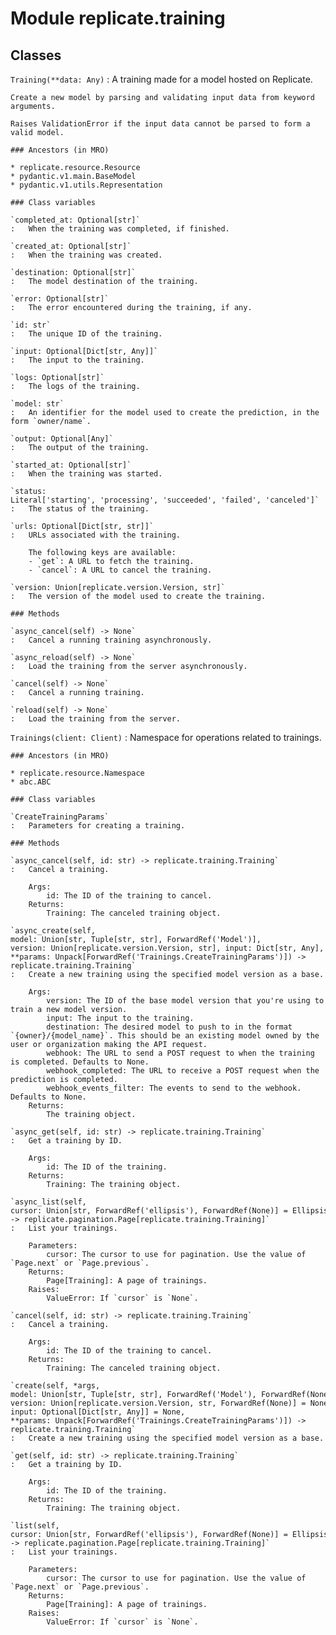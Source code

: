 Module replicate.training
=========================

Classes
-------

`Training(**data: Any)`
:   A training made for a model hosted on Replicate.
    
    Create a new model by parsing and validating input data from keyword arguments.
    
    Raises ValidationError if the input data cannot be parsed to form a valid model.

    ### Ancestors (in MRO)

    * replicate.resource.Resource
    * pydantic.v1.main.BaseModel
    * pydantic.v1.utils.Representation

    ### Class variables

    `completed_at: Optional[str]`
    :   When the training was completed, if finished.

    `created_at: Optional[str]`
    :   When the training was created.

    `destination: Optional[str]`
    :   The model destination of the training.

    `error: Optional[str]`
    :   The error encountered during the training, if any.

    `id: str`
    :   The unique ID of the training.

    `input: Optional[Dict[str, Any]]`
    :   The input to the training.

    `logs: Optional[str]`
    :   The logs of the training.

    `model: str`
    :   An identifier for the model used to create the prediction, in the form `owner/name`.

    `output: Optional[Any]`
    :   The output of the training.

    `started_at: Optional[str]`
    :   When the training was started.

    `status: Literal['starting', 'processing', 'succeeded', 'failed', 'canceled']`
    :   The status of the training.

    `urls: Optional[Dict[str, str]]`
    :   URLs associated with the training.
        
        The following keys are available:
        - `get`: A URL to fetch the training.
        - `cancel`: A URL to cancel the training.

    `version: Union[replicate.version.Version, str]`
    :   The version of the model used to create the training.

    ### Methods

    `async_cancel(self) ‑> None`
    :   Cancel a running training asynchronously.

    `async_reload(self) ‑> None`
    :   Load the training from the server asynchronously.

    `cancel(self) ‑> None`
    :   Cancel a running training.

    `reload(self) ‑> None`
    :   Load the training from the server.

`Trainings(client: Client)`
:   Namespace for operations related to trainings.

    ### Ancestors (in MRO)

    * replicate.resource.Namespace
    * abc.ABC

    ### Class variables

    `CreateTrainingParams`
    :   Parameters for creating a training.

    ### Methods

    `async_cancel(self, id: str) ‑> replicate.training.Training`
    :   Cancel a training.
        
        Args:
            id: The ID of the training to cancel.
        Returns:
            Training: The canceled training object.

    `async_create(self, model: Union[str, Tuple[str, str], ForwardRef('Model')], version: Union[replicate.version.Version, str], input: Dict[str, Any], **params: Unpack[ForwardRef('Trainings.CreateTrainingParams')]) ‑> replicate.training.Training`
    :   Create a new training using the specified model version as a base.
        
        Args:
            version: The ID of the base model version that you're using to train a new model version.
            input: The input to the training.
            destination: The desired model to push to in the format `{owner}/{model_name}`. This should be an existing model owned by the user or organization making the API request.
            webhook: The URL to send a POST request to when the training is completed. Defaults to None.
            webhook_completed: The URL to receive a POST request when the prediction is completed.
            webhook_events_filter: The events to send to the webhook. Defaults to None.
        Returns:
            The training object.

    `async_get(self, id: str) ‑> replicate.training.Training`
    :   Get a training by ID.
        
        Args:
            id: The ID of the training.
        Returns:
            Training: The training object.

    `async_list(self, cursor: Union[str, ForwardRef('ellipsis'), ForwardRef(None)] = Ellipsis) ‑> replicate.pagination.Page[replicate.training.Training]`
    :   List your trainings.
        
        Parameters:
            cursor: The cursor to use for pagination. Use the value of `Page.next` or `Page.previous`.
        Returns:
            Page[Training]: A page of trainings.
        Raises:
            ValueError: If `cursor` is `None`.

    `cancel(self, id: str) ‑> replicate.training.Training`
    :   Cancel a training.
        
        Args:
            id: The ID of the training to cancel.
        Returns:
            Training: The canceled training object.

    `create(self, *args, model: Union[str, Tuple[str, str], ForwardRef('Model'), ForwardRef(None)] = None, version: Union[replicate.version.Version, str, ForwardRef(None)] = None, input: Optional[Dict[str, Any]] = None, **params: Unpack[ForwardRef('Trainings.CreateTrainingParams')]) ‑> replicate.training.Training`
    :   Create a new training using the specified model version as a base.

    `get(self, id: str) ‑> replicate.training.Training`
    :   Get a training by ID.
        
        Args:
            id: The ID of the training.
        Returns:
            Training: The training object.

    `list(self, cursor: Union[str, ForwardRef('ellipsis'), ForwardRef(None)] = Ellipsis) ‑> replicate.pagination.Page[replicate.training.Training]`
    :   List your trainings.
        
        Parameters:
            cursor: The cursor to use for pagination. Use the value of `Page.next` or `Page.previous`.
        Returns:
            Page[Training]: A page of trainings.
        Raises:
            ValueError: If `cursor` is `None`.